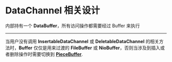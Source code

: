 # DataChannel 相关设计

内部持有一个 **DataBuffer**，所有访问操作都需要经过 Buffer 来执行

------

当用户没有调用 **InsertableDataChannel** 或 **DeletableDataChannel** 的相关方法时，**Buffer** 仅仅是用来过渡的 **FileBuffer** 或 **NioBuffer**，否则当涉及到插入或者删除操作时需要切换到 [**PieceBuffer**](piece-buffer.zh.md).




